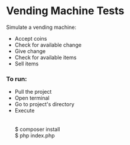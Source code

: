 # Vending Machine Tests
Simulate a vending machine:
  - Accept coins
  - Check for available change
  - Give change
  - Check for available items
  - Sell items
### To run: 

  - Pull the project
  - Open terminal
  - Go to project's directory
  - Execute 
  <br  /><br  /><br  />
$ composer install<br  />
$ php index.php
